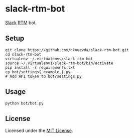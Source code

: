 # slack-rtm-bot

[Slack](https://slack.com/) [RTM](https://api.slack.com/rtm) bot.

## Setup

    git clone https://github.com/nkouevda/slack-rtm-bot.git
    cd slack-rtm-bot
    virtualenv ~/.virtualenvs/slack-rtm-bot
    source ~/.virtualenvs/slack-rtm-bot/bin/activate
    pip install -r requirements.txt
    cp bot/settings{_example,}.py
    # Add API token to bot/settings.py

## Usage

    python bot/bot.py

## License

Licensed under the [MIT License](http://www.opensource.org/licenses/MIT).
